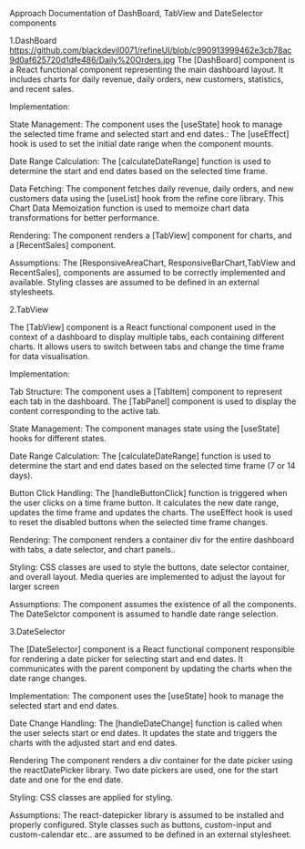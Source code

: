 Approach Documentation of DashBoard, TabView and DateSelector components

1.DashBoard
https://github.com/blackdevil0071/refineUI/blob/c990913999462e3cb78ac9d0af625720d1dfe486/Daily%20Orders.jpg
The [DashBoard] component is a React functional component representing the main dashboard layout. It includes charts for daily revenue, daily orders, new customers, statistics, and recent sales.

Implementation:

State Management:
The component uses the [useState] hook to manage the selected time frame and selected start and end dates.:
The [useEffect] hook is used to set the initial date range when the component mounts.

Date Range Calculation:
The [calculateDateRange] function is used to determine the start and end dates based on the selected time frame.

Data Fetching:
The component fetches daily revenue, daily orders, and new customers data using the [useList] hook from the refine core library.
This Chart Data Memoization function is used to memoize chart data transformations for better performance.

Rendering:
The component renders a [TabView] component for charts, and a [RecentSales] component.

Assumptions:
The [ResponsiveAreaChart, ResponsiveBarChart,TabView and RecentSales], components are assumed to be correctly implemented and available.
Styling classes are assumed to be defined in an external stylesheets.


2.TabView


The [TabView] component is a React functional component used in the context of a dashboard to display multiple tabs, each containing different charts. It allows users to switch between tabs and change the time frame for data visualisation.
   
Implementation:

Tab Structure:
The component uses a [TabItem] component to represent each tab in the dashboard.
The [TabPanel] component is used to display the content corresponding to the active tab.

State Management:
The component manages state using the [useState] hooks for different states.

Date Range Calculation:
The [calculateDateRange] function is used to determine the start and end dates based on the selected time frame (7 or 14 days).

Button Click Handling:
The [handleButtonClick] function is triggered when the user clicks on a time frame button. It calculates the new date range, updates the time frame and updates the charts.
The useEffect hook is used to reset the disabled buttons when the selected time frame changes.

Rendering:
The component renders a container div for the entire dashboard with tabs, a date selector, and chart panels..

Styling:
CSS classes are used to style the buttons, date selector container, and overall layout.
Media queries are implemented to adjust the layout for larger screen

Assumptions:
The component assumes the existence of all the components.
The DateSelctor component is assumed to handle date range selection.


3.DateSelector

The [DateSelector] component is a React functional component responsible for rendering a date picker for selecting start and end dates. It communicates with the parent component by updating the charts when 
the date range changes.

Implementation:
The component uses the [useState] hook to manage the selected start and end dates.

Date Change Handling:
The [handleDateChange] function is called when the user selects start or end dates. It updates the state and triggers the charts with the adjusted start and end dates.

Rendering
The component renders a div container for the date picker using the reactDatePicker library.
Two date pickers are used, one for the start date and one for the end date.

Styling:
CSS classes are applied for styling.

Assumptions:
The react-datepicker library is assumed to be installed and properly configured.
Style classes such as buttons, custom-input and custom-calendar etc..  are assumed to be defined in an external stylesheet.

